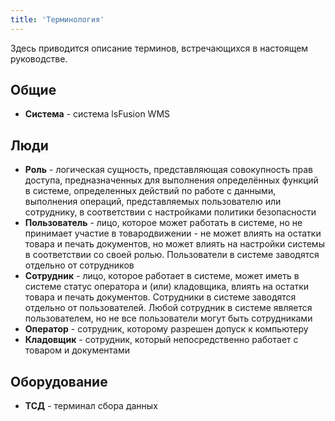```yaml
---
title: 'Терминология'
---
```


Здесь приводится описание терминов, встречающихся в настоящем руководстве.

## Общие

- **Система** - система lsFusion WMS

## Люди

- **Роль** - логическая сущность, представляющая совокупность прав доступа, предназначенных для выполнения определённых
  функций в системе, определенных действий по работе с данными, выполнения операций, представляемых пользователю или
  сотруднику, в соответствии с настройками политики безопасности
- **Пользователь** - лицо, которое может работать в системе, но не принимает участие в товародвижении - не может влиять
  на остатки товара и печать документов, но может влиять на настройки системы в соответствии со своей ролью.
  Пользователи в системе заводятся отдельно от сотрудников
- **Сотрудник** - лицо, которое работает в системе, может иметь в системе статус оператора и (или) кладовщика, влиять на
  остатки товара и печать документов. Сотрудники в системе заводятся отдельно от пользователей. Любой сотрудник в
  системе является пользователем, но не все пользователи могут быть сотрудниками
- **Оператор** - сотрудник, которому разрешен допуск к компьютеру
- **Кладовщик** - сотрудник, который непосредственно работает с товаром и документами

## Оборудование

- **ТСД** - терминал сбора данных
